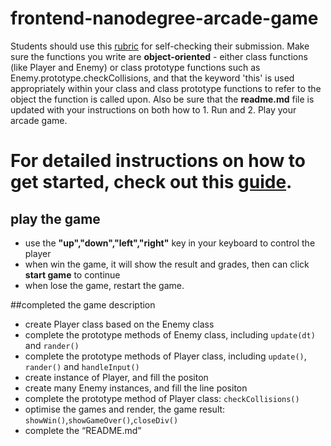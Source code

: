 frontend-nanodegree-arcade-game
===============================

Students should use this [rubric](https://review.udacity.com/#!/projects/2696458597/rubric) for self-checking their submission. Make sure the functions you write are **object-oriented** - either class functions (like Player and Enemy) or class prototype functions such as Enemy.prototype.checkCollisions, and that the keyword 'this' is used appropriately within your class and class prototype functions to refer to the object the function is called upon. Also be sure that the **readme.md** file is updated with your instructions on both how to 1. Run and 2. Play your arcade game.

For detailed instructions on how to get started, check out this [guide](https://docs.google.com/document/d/1v01aScPjSWCCWQLIpFqvg3-vXLH2e8_SZQKC8jNO0Dc/pub?embedded=true).
===============================

## play the game
* use the **"up","down","left","right"** key in your keyboard to control the player
* when win the game, it will show the result and grades, then can click **start game** to continue
* when lose the game, restart the game.

##completed the game description
* create Player class based on the Enemy class
* complete the prototype methods of Enemy class, including `update(dt)` and `rander()`
* complete the prototype methods of Player class, including `update()`, `rander()` and `handleInput()`
* create instance of Player, and fill the positon
* create many Enemy instances, and fill the line positon
* complete the prototype method of Player class: `checkCollisions()`
* optimise the games and render, the game result: `showWin()`,`showGameOver()`,`closeDiv()`
* complete the “README.md”
